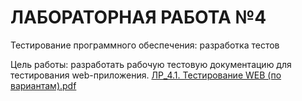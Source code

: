 # ЛАБОРАТОРНАЯ РАБОТА №4

Тестирование программного обеспечения: разработка тестов

Цель работы: разработать рабочую тестовую документацию для тестирования web-приложения.
[ЛР_4.1. Тестирование WEB (по вариантам).pdf](https://github.com/vverenich/BSU_2_course/files/7841770/_4.1.WEB.pdf)
